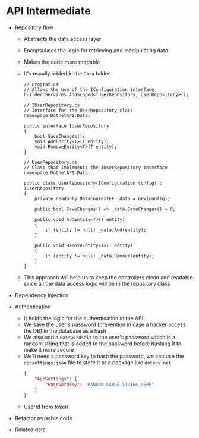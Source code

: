 # API Intermediate

-   Repository flow

    -   Abstracts the data access layer
    -   Encapsulates the logic for retrieving and manipulating data
    -   Makes the code more readable
    -   It's usually added in the `Data` folder

        ```CSHARP
        // Program.cs
        // Allows the use of the IConfiguration interface
        builder.Services.AddScoped<IUserRepository, UserRepository>();
        ```

        ```CSHARP
        // IUserRepository.cs
        // Interface for the UserRepository class
        namespace DotnetAPI.Data;

        public interface IUserRepository
        {
            bool SaveChanges();
            void AddEntity<T>(T entity);
            void RemoveEntity<T>(T entity);
        }
        ```

        ```CSHARP
        // UserRepository.cs
        // Class that implements the IUserRepository interface
        namespace DotnetAPI.Data;

        public class UserRepository(IConfiguration config) : IUserRepository
        {
            private readonly DataContextEF _data = new(config);

            public bool SaveChanges() => _data.SaveChanges() > 0;

            public void AddEntity<T>(T entity)
            {
                if (entity != null) _data.Add(entity);
            }

            public void RemoveEntity<T>(T entity)
            {
                if (entity != null) _data.Remove(entity);
            }
        }
        ```

    -   This approach will help us to keep the controllers clean and readable since all the data access logic will be in the repository class

-   Dependency Injection
-   Authentication
    -   It holds the logic for the authentication in the API
    -   We save the user's password (prevention in case a hacker access the DB) in the database as a hash
    -   We also add a `PasswordSalt` to the user's password which is a random string that is added to the password before hashing it to make it more secure
    -   We'll need a password key to hash the password, we can use the `appsettings.json` file to store it or a package like `dotenv.net`
        ```JSON
        {
            "AppSettings": {
                "PasswordKey": "RANDOM_LARGE_STRING_HERE"
            }
        }
        ```
    -   UserId from token
-   Refactor reusable code
-   Related data
